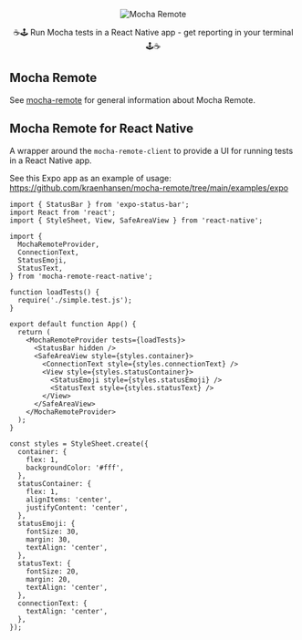 <p align="center">
  <img src="https://github.com/kraenhansen/mocha-remote/raw/main/docs/logo.svg?sanitize=true" alt="Mocha Remote"/>
</p>

<p align="center">
  ☕️🕹 Run Mocha tests in a React Native app - get reporting in your terminal 🕹☕️
</p>

## Mocha Remote

See [mocha-remote](https://www.npmjs.com/package/mocha-remote) for general information about Mocha Remote.

## Mocha Remote for React Native

A wrapper around the `mocha-remote-client` to provide a UI for running tests in a React Native app.

See this Expo app as an example of usage: https://github.com/kraenhansen/mocha-remote/tree/main/examples/expo

```tsx
import { StatusBar } from 'expo-status-bar';
import React from 'react';
import { StyleSheet, View, SafeAreaView } from 'react-native';

import {
  MochaRemoteProvider,
  ConnectionText,
  StatusEmoji,
  StatusText,
} from 'mocha-remote-react-native';

function loadTests() {
  require('./simple.test.js');
}

export default function App() {
  return (
    <MochaRemoteProvider tests={loadTests}>
      <StatusBar hidden />
      <SafeAreaView style={styles.container}>
        <ConnectionText style={styles.connectionText} />
        <View style={styles.statusContainer}>
          <StatusEmoji style={styles.statusEmoji} />
          <StatusText style={styles.statusText} />
        </View>
      </SafeAreaView>
    </MochaRemoteProvider>
  );
}

const styles = StyleSheet.create({
  container: {
    flex: 1,
    backgroundColor: '#fff',
  },
  statusContainer: {
    flex: 1,
    alignItems: 'center',
    justifyContent: 'center',
  },
  statusEmoji: {
    fontSize: 30,
    margin: 30,
    textAlign: 'center',
  },
  statusText: {
    fontSize: 20,
    margin: 20,
    textAlign: 'center',
  },
  connectionText: {
    textAlign: 'center',
  },
});
```
